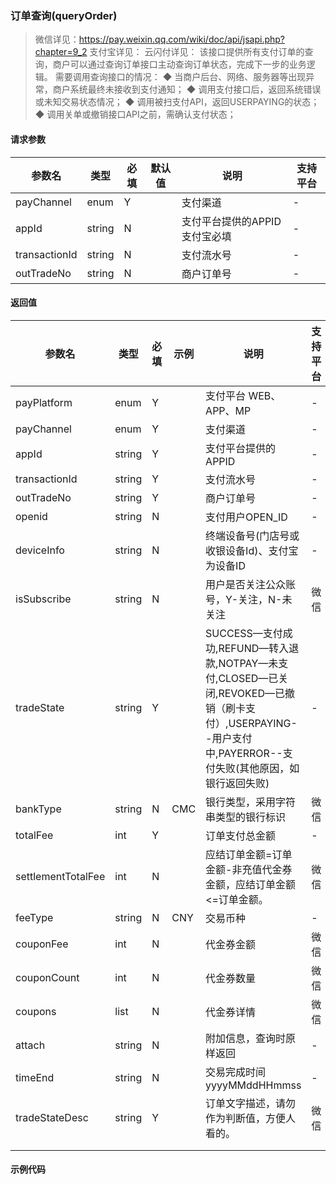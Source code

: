 ### 订单查询(queryOrder)

>微信详见：https://pay.weixin.qq.com/wiki/doc/api/jsapi.php?chapter=9_2
> 支付宝详见：
> 云闪付详见：
> 该接口提供所有支付订单的查询，商户可以通过查询订单接口主动查询订单状态，完成下一步的业务逻辑。
> 需要调用查询接口的情况：
> ◆ 当商户后台、网络、服务器等出现异常，商户系统最终未接收到支付通知；
>◆ 调用支付接口后，返回系统错误或未知交易状态情况；
>◆ 调用被扫支付API，返回USERPAYING的状态；
>◆ 调用关单或撤销接口API之前，需确认支付状态；

#### 请求参数

| 参数名         | 类型   | 必填 | 默认值 | 说明                           | 支持平台 |
| -------------- | ------ | ---- | ------ | ------------------------------ | -------- |
| payChannel | enum | Y |      | 支付渠道 | - |
| appId | string | N |      | 支付平台提供的APPID 支付宝必填 | - |
| transactionId | string | N |      | 支付流水号 | - |
| outTradeNo | string | N |      | 商户订单号 | - |

#### 返回值

| 参数名      | 类型   | 必填 | 示例 | 说明                  | 支持平台 |
| ----------- | ------ | ---- | ------ | --------------------- | -------- |
| payPlatform | enum   | Y    |        | 支付平台 WEB、APP、MP | -        |
| payChannel | enum | Y |        | 支付渠道 | - |
| appId | string | Y |        | 支付平台提供的APPID | - |
| transactionId | string | Y |        | 支付流水号 | - |
| outTradeNo | string | Y |        | 商户订单号 | - |
| openid | string | N |        | 支付用户OPEN_ID | - |
| deviceInfo | string | N |        | 终端设备号(门店号或收银设备Id)、支付宝为设备ID | - |
| isSubscribe | string | N |        | 用户是否关注公众账号，Y-关注，N-未关注 | 微信 |
| tradeState | string | Y |        | SUCCESS—支付成功,REFUND—转入退款,NOTPAY—未支付,CLOSED—已关闭,REVOKED—已撤销（刷卡支付）,USERPAYING--用户支付中,PAYERROR--支付失败(其他原因，如银行返回失败) | - |
| bankType | string | N | CMC | 银行类型，采用字符串类型的银行标识 | 微信 |
| totalFee | int | Y |  | 订单支付总金额 | - |
| settlementTotalFee | int | N |        | 应结订单金额=订单金额-非充值代金券金额，应结订单金额<=订单金额。 | 微信 |
| feeType | string | N | CNY | 交易币种 | - |
| couponFee | int | N |        | 代金券金额 | 微信 |
| couponCount | int | N |        | 代金券数量 | 微信 |
| coupons | list | N |        | 代金券详情 | 微信 |
| attach | string | N |        | 附加信息，查询时原样返回 | - |
| timeEnd | string | N |        | 交易完成时间yyyyMMddHHmmss | - |
| tradeStateDesc | string | Y |        | 订单文字描述，请勿作为判断值，方便人看的。 | 微信 |
|        |        |      |        |            |          |
|        |        |      |        |            |          |

#### 示例代码

